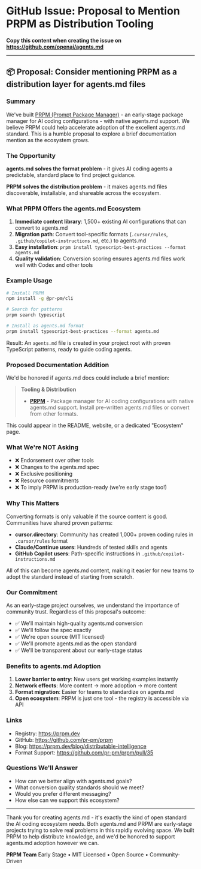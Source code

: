 # GitHub Issue: Proposal to Mention PRPM as Distribution Tooling

**Copy this content when creating the issue on https://github.com/openai/agents.md**

---

## 📦 Proposal: Consider mentioning PRPM as a distribution layer for agents.md files

### Summary

We've built [PRPM (Prompt Package Manager)](https://prpm.dev) - an early-stage package manager for AI coding configurations - with native agents.md support. We believe PRPM could help accelerate adoption of the excellent agents.md standard. This is a humble proposal to explore a brief documentation mention as the ecosystem grows.

### The Opportunity

**agents.md solves the format problem** - it gives AI coding agents a predictable, standard place to find project guidance.

**PRPM solves the distribution problem** - it makes agents.md files discoverable, installable, and shareable across the ecosystem.

### What PRPM Offers the agents.md Ecosystem

1. **Immediate content library**: 1,500+ existing AI configurations that can convert to agents.md
2. **Migration path**: Convert tool-specific formats (`.cursor/rules`, `.github/copilot-instructions.md`, etc.) to agents.md
3. **Easy installation**: `prpm install typescript-best-practices --format agents.md`
4. **Quality validation**: Conversion scoring ensures agents.md files work well with Codex and other tools

### Example Usage

```bash
# Install PRPM
npm install -g @pr-pm/cli

# Search for patterns
prpm search typescript

# Install as agents.md format
prpm install typescript-best-practices --format agents.md
```

Result: An `agents.md` file is created in your project root with proven TypeScript patterns, ready to guide coding agents.

### Proposed Documentation Addition

We'd be honored if agents.md docs could include a brief mention:

> **Tooling & Distribution**
>
> - **[PRPM](https://prpm.dev)** - Package manager for AI coding configurations with native agents.md support. Install pre-written agents.md files or convert from other formats.

This could appear in the README, website, or a dedicated "Ecosystem" page.

### What We're NOT Asking

- ❌ Endorsement over other tools
- ❌ Changes to the agents.md spec
- ❌ Exclusive positioning
- ❌ Resource commitments
- ❌ To imply PRPM is production-ready (we're early stage too!)

### Why This Matters

Converting formats is only valuable if the source content is good. Communities have shared proven patterns:

- **cursor.directory**: Community has created 1,000+ proven coding rules in `.cursor/rules` format
- **Claude/Continue users**: Hundreds of tested skills and agents
- **GitHub Copilot users**: Path-specific instructions in `.github/copilot-instructions.md`

All of this can become agents.md content, making it easier for new teams to adopt the standard instead of starting from scratch.

### Our Commitment

As an early-stage project ourselves, we understand the importance of community trust. Regardless of this proposal's outcome:
- ✅ We'll maintain high-quality agents.md conversion
- ✅ We'll follow the spec exactly
- ✅ We're open source (MIT licensed)
- ✅ We'll promote agents.md as the open standard
- ✅ We'll be transparent about our early-stage status

### Benefits to agents.md Adoption

1. **Lower barrier to entry**: New users get working examples instantly
2. **Network effects**: More content → more adoption → more content
3. **Format migration**: Easier for teams to standardize on agents.md
4. **Open ecosystem**: PRPM is just one tool - the registry is accessible via API

### Links

- Registry: https://prpm.dev
- GitHub: https://github.com/pr-pm/prpm
- Blog: https://prpm.dev/blog/distributable-intelligence
- Format Support: https://github.com/pr-pm/prpm/pull/35

### Questions We'll Answer

- How can we better align with agents.md goals?
- What conversion quality standards should we meet?
- Would you prefer different messaging?
- How else can we support this ecosystem?

---

Thank you for creating agents.md - it's exactly the kind of open standard the AI coding ecosystem needs. Both agents.md and PRPM are early-stage projects trying to solve real problems in this rapidly evolving space. We built PRPM to help distribute knowledge, and we'd be honored to support agents.md adoption however we can.

**PRPM Team**
Early Stage • MIT Licensed • Open Source • Community-Driven

